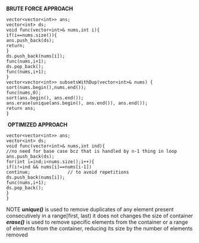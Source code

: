 **BRUTE FORCE APPROACH**
```
vector<vector<int>> ans;
vector<int> ds;
void func(vector<int>& nums,int i){
if(i==nums.size()){
ans.push_back(ds);
return;
}
ds.push_back(nums[i]);
func(nums,i+1);
ds.pop_back();
func(nums,i+1);
}
vector<vector<int>> subsetsWithDup(vector<int>& nums) {
sort(nums.begin(),nums.end());
func(nums,0);
sort(ans.begin(), ans.end());
ans.erase(unique(ans.begin(), ans.end()), ans.end());
return ans;
}
```
​
**OPTIMIZED APPROACH**
```
vector<vector<int>> ans;
vector<int> ds;
void func(vector<int>& nums,int ind){
//no need for base case bcz that is handled by n-1 thing in loop
ans.push_back(ds);
for(int i=ind;i<nums.size();i++){
if(i!=ind && nums[i]==nums[i-1])
continue;              // to avoid repetitions
ds.push_back(nums[i]);
func(nums,i+1);
ds.pop_back();
}
}
```

NOTE
***unique()*** is used to remove duplicates of any element present consecutively in a range[first, last)
it does not changes the size of container
***erase()*** is used to remove specific elements from the container or a range of elements from the container, reducing its size by the number of elements removed
